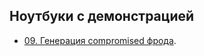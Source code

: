 ## Ноутбуки с демонстрацией

- [09. Генерация compromised фрода](09_Генерация_compromised_clients_фрода.md).